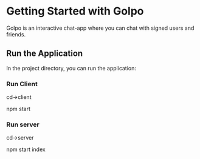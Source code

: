 # Getting Started with Golpo

Golpo is an interactive chat-app where you can chat with signed users and friends. 

## Run the Application

In the project directory, you can run the application:

### Run Client

cd->client

npm start






### Run server

cd->server

npm start index

